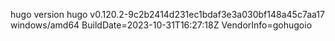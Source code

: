 hugo version
hugo v0.120.2-9c2b2414d231ec1bdaf3e3a030bf148a45c7aa17 windows/amd64 BuildDate=2023-10-31T16:27:18Z VendorInfo=gohugoio